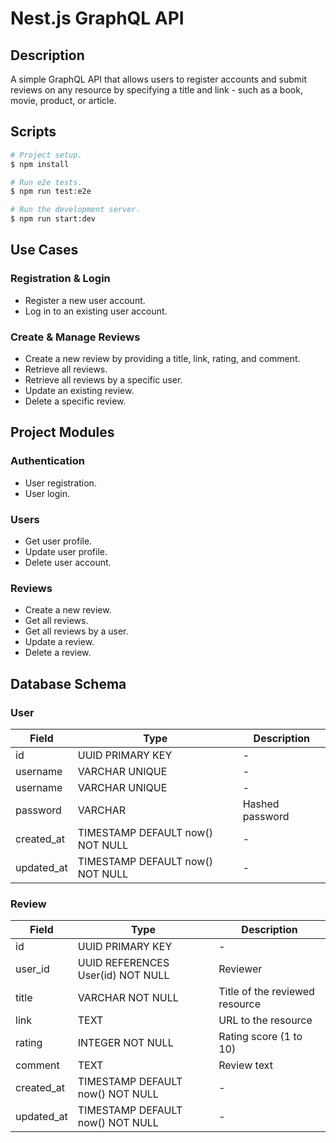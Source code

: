 # Nest.js GraphQL API

## Description

A simple GraphQL API that allows users to register accounts and submit reviews on any resource by specifying a title and link - such as a book, movie, product, or article.

## Scripts

```bash
# Project setup.
$ npm install

# Run e2e tests.
$ npm run test:e2e

# Run the development server.
$ npm run start:dev
```

## Use Cases

### Registration & Login

- Register a new user account.
- Log in to an existing user account.

### Create & Manage Reviews

- Create a new review by providing a title, link, rating, and comment.
- Retrieve all reviews.
- Retrieve all reviews by a specific user.
- Update an existing review.
- Delete a specific review.

## Project Modules

### Authentication

- User registration.
- User login.

### Users

- Get user profile.
- Update user profile.
- Delete user account.

### Reviews

- Create a new review.
- Get all reviews.
- Get all reviews by a user.
- Update a review.
- Delete a review.

## Database Schema

### User

| Field      | Type                             | Description     |
| ---------- | -------------------------------- | --------------- |
| id         | UUID PRIMARY KEY                 | -               |
| username   | VARCHAR UNIQUE                   | -               |
| username   | VARCHAR UNIQUE                   | -               |
| password   | VARCHAR                          | Hashed password |
| created_at | TIMESTAMP DEFAULT now() NOT NULL | -               |
| updated_at | TIMESTAMP DEFAULT now() NOT NULL | -               |

### Review

| Field      | Type                              | Description                    |
| ---------- | --------------------------------- | ------------------------------ |
| id         | UUID PRIMARY KEY                  | -                              |
| user_id    | UUID REFERENCES User(id) NOT NULL | Reviewer                       |
| title      | VARCHAR NOT NULL                  | Title of the reviewed resource |
| link       | TEXT                              | URL to the resource            |
| rating     | INTEGER NOT NULL                  | Rating score (1 to 10)         |
| comment    | TEXT                              | Review text                    |
| created_at | TIMESTAMP DEFAULT now() NOT NULL  | -                              |
| updated_at | TIMESTAMP DEFAULT now() NOT NULL  | -                              |
